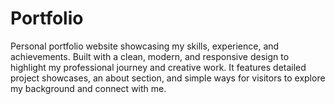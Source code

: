 # Portfolio
Personal portfolio website showcasing my skills, experience, and achievements. Built with a clean, modern, and responsive design to highlight my professional journey and creative work. It features detailed project showcases, an about section, and simple ways for visitors to explore my background and connect with me.
